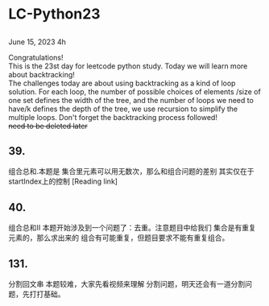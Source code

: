 # LC-Python23

## 

June 15, 2023  4h

Congratulations!\
This is the 23st day for leetcode python study. Today we will learn more about backtracking!\
The challenges today are about using backtracking as a kind of loop solution. For each loop, the number of possible choices of elements /size of one set defines the width of the tree, and the number of loops we need to have/k defines the depth of the tree, we use recursion to simplify the multiple loops. Don't forget the backtracking process followed!\
~~need to be deleted later~~


## 39. 
组合总和.本题是 集合里元素可以用无数次，那么和组合问题的差别 其实仅在于 startIndex上的控制
[Reading link]



## 40.
组合总和II 本题开始涉及到一个问题了：去重。注意题目中给我们 集合是有重复元素的，那么求出来的 组合有可能重复，但题目要求不能有重复组合。 



## 131.
分割回文串  本题较难，大家先看视频来理解 分割问题，明天还会有一道分割问题，先打打基础。 



